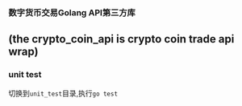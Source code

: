 ### 数字货币交易Golang API第三方库   
(the crypto_coin_api is crypto coin trade api wrap)   
-----------------

### unit test
切换到`unit_test`目录,执行`go test`
